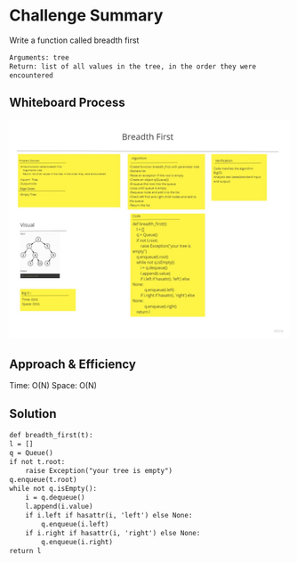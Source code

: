 # Challenge Summary
<!-- Description of the challenge -->
Write a function called breadth first

    Arguments: tree
    Return: list of all values in the tree, in the order they were encountered

## Whiteboard Process
<!-- Embedded whiteboard image -->
![Whiteboard Process](cc17.jpg)
## Approach & Efficiency
<!-- What approach did you take? Why? What is the Big O space/time for this approach? -->
Time: O(N)
Space: O(N)

## Solution
<!-- Show how to run your code, and examples of it in action -->

    def breadth_first(t):
    l = []
    q = Queue()
    if not t.root:
        raise Exception("your tree is empty")
    q.enqueue(t.root)
    while not q.isEmpty():
        i = q.dequeue()
        l.append(i.value)
        if i.left if hasattr(i, 'left') else None:
            q.enqueue(i.left)
        if i.right if hasattr(i, 'right') else None:
            q.enqueue(i.right)
    return l

